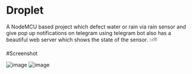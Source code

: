 # Droplet
A NodeMCU based project which defect water or rain via rain sensor and give pop up notifications on telegram using telegram bot also has a beautiful web server which shows the state of the sensor. 💧⛅

#Screenshot

![image](https://drive.google.com/uc?export=view&id=1fFkaUuJj5nDPNMnLf9VEQfBM1nSuu2DZ)
![image](https://drive.google.com/uc?export=view&id=1fG8FHoUJpAef0u_vpoI421CKEVvgvUFT)
